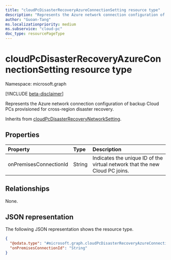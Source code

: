 ```yaml
---
title: "cloudPcDisasterRecoveryAzureConnectionSetting resource type"
description: "Represents the Azure network connection configuration of backup Cloud PCs provisioned for cross-region disaster recovery."
author: "Guoan-Tang"
ms.localizationpriority: medium
ms.subservice: "cloud-pc"
doc_type: resourcePageType
---
```


# cloudPcDisasterRecoveryAzureConnectionSetting resource type

Namespace: microsoft.graph

[!INCLUDE [beta-disclaimer](../../includes/beta-disclaimer.md)]

Represents the Azure network connection configuration of backup Cloud PCs provisioned for cross-region disaster recovery.

Inherits from [cloudPcDisasterRecoveryNetworkSetting](../resources/cloudpcdisasterrecoverynetworksetting.md).

## Properties

|Property|Type|Description|
|:---|:---|:---|
|onPremisesConnectionId|String|Indicates the unique ID of the virtual network that the new Cloud PC joins.|

## Relationships

None.

## JSON representation

The following JSON representation shows the resource type.
<!-- {
  "blockType": "resource",
  "@odata.type": "microsoft.graph.cloudPcDisasterRecoveryAzureConnectionSetting"
}
-->

``` json
{
  "@odata.type": "#microsoft.graph.cloudPcDisasterRecoveryAzureConnectionSetting",
  "onPremisesConnectionId": "String"
}
```
